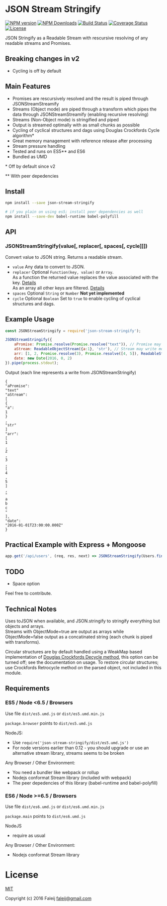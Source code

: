# JSON Stream Stringify
[![NPM version][npm-image]][npm-url]
[![NPM Downloads][downloads-image]][downloads-url]
[![Build Status][travis-image]][travis-url]
[![Coverage Status][coveralls-image]][coveralls-url]
[![License][license-image]](LICENSE)

JSON Stringify as a Readable Stream with rescursive resolving of any readable streams and Promises.

## Breaking changes in v2
 - Cycling is off by default

## Main Features
- Promises are rescursively resolved and the result is piped through JSONStreamStreamify
- Streams (Object mode) are piped through a transform which pipes the data through JSONStreamStreamify (enabling recursive resolving)
- Streams (Non-Object mode) is stringified and piped
- Output is streamed optimally with as small chunks as possible
- Cycling of cyclical structures and dags using Douglas Crockfords Cycle algorithm*
- Great memory management with reference release after processing
- Stream pressure handling
- Tested and runs on ES5** and ES6
- Bundled as UMD

\* Off by default since v2

\** With peer depedencies

## Install

```bash
npm install --save json-stream-stringify

# if you plain on using es5; install peer dependencies as well
npm install --save-dev babel-runtime babel-polyfill
```

## API

### JSONStreamStringify(value[, replacer[, spaces[, cycle]]])  
Convert value to JSON string. Returns a readable stream.
- ``value`` Any data to convert to JSON.
- ``replacer`` Optional ``Function(key, value)`` or ``Array``.  
 As a function the returned value replaces the value associated with the key.  [Details](https://developer.mozilla.org/en/docs/Web/JavaScript/Reference/Global_Objects/JSON/stringify#The_replacer_parameter)  
 As an array all other keys are filtered. [Details](https://developer.mozilla.org/en/docs/Web/JavaScript/Reference/Global_Objects/JSON/stringify#Example_with_an_array)
- ``spaces`` Optional ``String`` or ``Number`` **Not yet implemented**
- ``cycle`` Optional ``Boolean`` Set to ``true`` to enable cycling of cyclical structures and dags.

## Example Usage
```javascript
const JSONStreamStringify = require('json-stream-stringify');

JSONStreamStringify({
    aPromise: Promise.resolve(Promise.resolve("text")), // Promise may resolve more promises and streams which will be consumed and resolved
    aStream: ReadableObjectStream({a:1}, 'str'), // Stream may write more streams and promises which will be consumed and resolved
    arr: [1, 2, Promise.resolve(3), Promise.resolve([4, 5]), ReadableStream('a', 'b', 'c')],
    date: new Date(2016, 0, 2)
}).pipe(process.stdout);

```
Output (each line represents a write from JSONStreamStringify)
```
{
"aPromise":
"text"
"aStream":
[
{
"a":
1
}
,
"str"
]
"arr":
[
1
,
2
,
3
,
[
4
,
5
]
,
"
a
b
c
"
],
"date":
"2016-01-01T23:00:00.000Z"
}
```

## Practical Example with Express + Mongoose
```javascript
app.get('/api/users', (req, res, next) => JSONStreamStringify(Users.find().stream()).pipe(res));
```

## TODO
- Space option

Feel free to contribute.

## Technical Notes
Uses toJSON when available, and JSON.stringify to stringify everything but objects and arrays.  
Streams with ObjectMode=true are output as arrays while ObjectMode=false output as a concatinated string (each chunk is piped with transforms).

Circular structures are by default handled using a WeakMap based implementation of [Douglas Crockfords Decycle method](https://github.com/douglascrockford/JSON-js/blob/master/cycle.js), this option can be turned off; see the documentation on usage. To restore circular structures; use Crockfords Retrocycle method on the parsed object, not included in this module.

## Requirements

### ES5 / Node <6.5 / Browsers

Use file `dist/es5.umd.js` or `dist/es5.umd.min.js`

`package.browser` points to `dist/es5.umd.js`

NodeJS:
- Use `require('json-stream-stringify/dist/es5.umd.js')`
- For node versions earlier than 0.12 - you should upgrade or use an alternative stream library, streams seems to be broken

Any Browser / Other Environment:
- You need a bundler like webpack or rollup
- Nodejs conformat Stream library (included with webpack)
- The peer depedencies of this library (babel-runtime and babel-polyfill)

### ES6 / Node >=6.5 / Browsers

Use file `dist/es6.umd.js` or `dist/es6.umd.min.js`

`package.main` points to `dist/es6.umd.js`

NodeJS
- require as usual

Any Browser / Other Environment:
- Nodejs conformat Stream library

# License
[MIT](LICENSE)

Copyright (c) 2016 Faleij [faleij@gmail.com](mailto:faleij@gmail.com)

[npm-image]: http://img.shields.io/npm/v/json-stream-stringify.svg
[npm-url]: https://npmjs.org/package/json-stream-stringify
[downloads-image]: https://img.shields.io/npm/dm/json-stream-stringify.svg
[downloads-url]: https://npmjs.org/package/json-stream-stringify
[travis-image]: https://travis-ci.org/Faleij/json-stream-stringify.svg?branch=master
[travis-url]: https://travis-ci.org/Faleij/json-stream-stringify
[coveralls-image]: https://coveralls.io/repos/Faleij/json-stream-stringify/badge.svg?branch=master&service=github
[coveralls-url]: https://coveralls.io/github/Faleij/json-stream-stringify?branch=master
[license-image]: https://img.shields.io/badge/license-MIT-blue.svg
